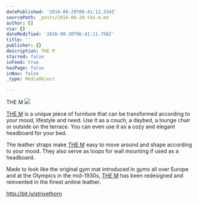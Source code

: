 ```yaml
---
datePublished: '2016-08-20T06:41:12.334Z'
sourcePath: _posts/2016-08-20-the-m.md
author: []
via: {}
dateModified: '2016-08-20T06:41:11.798Z'
title: ''
publisher: {}
description: THE M
starred: false
inFeed: true
hasPage: false
inNav: false
_type: MediaObject

---
```

THE M
![](https://the-grid-user-content.s3-us-west-2.amazonaws.com/48e3d5ca-3db6-40d9-b015-749ab3700da1.jpg)

[THE M][0] is a unique piece of furniture that can be transformed according to your mood, lifestyle and need. Use it as a couch, a daybed, a lounge chair or outside on the terrace. You can even use it as a cozy and elegant headboard for your bed.

The leather straps make [THE M][0] easy to move around and shape according to your mood. They also serve as loops for wall mounting if used as a headboard.

Made to look like the original gym mat introduced in gyms all over Europe and at the Olympics in the mid-1930s, [THE M][0] has been redesigned and reinvented in the finest aniline leather.

http://bit.ly/strivethorn

[0]: http://bit.ly/strivethorn
